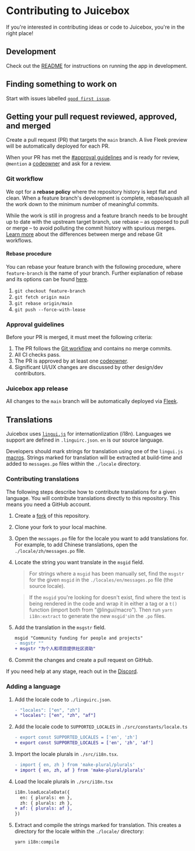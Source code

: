# Contributing to Juicebox

If you're interested in contributing ideas or code to Juicebox, you're in the
right place!

## Development

Check out the [README](README.md#usage) for instructions on running the app in
development.

## Finding something to work on

Start with issues labelled
[`good first issue`](https://github.com/jbx-protocol/juice-juicehouse/issues?q=is%3Aopen+is%3Aissue+label%3A%22good+first+issue%22).

## Getting your pull request reviewed, approved, and merged

Create a pull request (PR) that targets the `main` branch. A live Fleek preview
will be automatically deployed for each PR.

When your PR has met the [#approval guidelines](approval-guidelines) and is
ready for review, `@mention` a [codeowner](.github/CODEOWNERS) and ask for a
review.

### Git workflow

We opt for a **rebase policy** where the repository history is kept flat and
clean. When a feature branch's development is complete, rebase/squash all the
work down to the minimum number of meaningful commits.

While the work is still in progress and a feature branch needs to be brought up
to date with the upstream target branch, use rebase – as opposed to pull or
merge – to avoid polluting the commit history with spurious merges.
[Learn more](https://www.atlassian.com/git/articles/git-team-workflows-merge-or-rebase)
about the differences between merge and rebase Git workflows.

#### Rebase procedure

You can rebase your feature branch with the following procedure, where `feature-branch` is the name of your branch. Further explanation of rebase and its options can be found [here](https://docs.gitlab.com/ee/topics/git/git_rebase.html).

1. `git checkout feature-branch`
2. `git fetch origin main`
3. `git rebase origin/main`
4. `git push --force-with-lease`

### Approval guidelines

Before your PR is merged, it must meet the following criteria:

1. The PR follows the [Git workflow](#git-workflow) and contains no merge
   commits.
1. All CI checks pass.
1. The PR is approved by at least one [codeowner](.github/CODEOWNERS).
1. Significant UI/UX changes are discussed by other design/dev contributors.

### Juicebox app release

All changes to the `main` branch will be automatically deployed via
[Fleek](https://fleek.co).

## Translations

Juicebox uses [`lingui.js`](https://lingui.js.org) for internationlization
(i18n). Languages we support are defined in `.linguirc.json`. `en` is our source
language.

Developers should mark strings for translation using one of the `lingui.js`
[macros](https://lingui.js.org/ref/macro.html). Strings marked for translation
will be extracted at build-time and added to `messages.po` files within the
`./locale` directory.

### Contributing translations

The following steps describe how to contribute translations for a given
language. You will contribute translations directly to this repository. This
means you need a GitHub account.

1. Create a
   [fork](https://docs.github.com/en/get-started/quickstart/fork-a-repo) of this
   repository.
1. Clone your fork to your local machine.

1. Open the `messages.po` file for the locale you want to add translations for.
   For example, to add Chinese translations, open the `./locale/zh/messages.po`
   file.

1. Locate the string you want translate in the `msgid` field.

   > For strings where a `msgid` has been manually set, find the `msgstr` for
   > the given `msgid` in the `./locales/en/messages.po` file (the source
   > locale).

   > If the `msgid` you're looking for doesn't exist, find where the text is
   > being rendered in the code and wrap it in either a <Trans> tag or a `t()`
   > function (import both from "@lingui/macro"). Then run `yarn i18n:extract`
   > to generate the new `msgid's`in the `.po` files.

1. Add the translation in the `msgstr` field.

   ```diff
   msgid "Community funding for people and projects"
   - msgstr ""
   + msgstr "为个人和项目提供社区资助"
   ```

1. Commit the changes and create a pull request on GitHub.

If you need help at any stage, reach out in the
[Discord](https://discord.gg/6jXrJSyDFf).

### Adding a language

1. Add the locale code to `./linguirc.json`.

   ```diff
   - "locales": ["en", "zh"]
   + "locales": ["en", "zh", "af"]
   ```

1. Add the locale code to `SUPPORTED_LOCALES` in `./src/constants/locale.ts`

   ```diff
   - export const SUPPORTED_LOCALES = ['en', 'zh']
   + export const SUPPORTED_LOCALES = ['en', 'zh', 'af']
   ```

1. Import the locale plurals in `./src/i18n.tsx`.

   ```diff
   - import { en, zh } from 'make-plural/plurals'
   + import { en, zh, af } from 'make-plural/plurals'
   ```

1. Load the locale plurals in `./src/i18n.tsx`

   ```diff
   i18n.loadLocaleData({
     en: { plurals: en },
     zh: { plurals: zh },
   + af: { plurals: af },
   })
   ```

1. Extract and compile the strings marked for translation. This creates a directory for the
   locale within the `./locale/` directory:

   ```bash
   yarn i18n:compile
   ```
